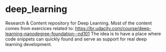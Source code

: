 # deep_learning
Research & Content repository for Deep Learning.
Most of the content comes from exercices related to:
https://br.udacity.com/course/deep-learning-nanodegree-foundation--nd101
The idea is to have a place where code snippets can quickly found and serve as support for real deep learning development.

